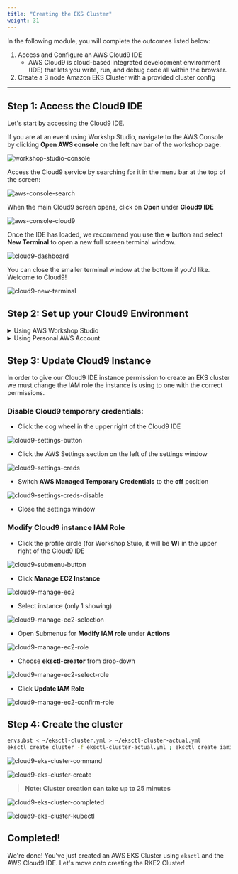 ```yaml
---
title: "Creating the EKS Cluster"
weight: 31
---
```


In the following module, you will complete the outcomes listed below:

1. Access and Configure an AWS Cloud9 IDE
   * AWS Cloud9 is cloud-based integrated development environment (IDE) that lets you write, run, and debug code all within the browser.
2. Create a 3 node Amazon EKS Cluster with a provided cluster config

---


## Step 1: Access the Cloud9 IDE

Let's start by accessing the Cloud9 IDE.

If you are at an event using Workshp Studio, navigate to the AWS Console by clicking **Open AWS console** on the left 
nav bar of the workshop page.

![workshop-studio-console](/static/images/content/cloud9/access-console.png)

Access the Cloud9 service by searching for it in the menu bar at the top of the screen:

![aws-console-search](/static/images/content/cloud9/search.png)

When the main Cloud9 screen opens, click on **Open** under **Cloud9 IDE**

![aws-console-cloud9](/static/images/content/cloud9/open.png)

Once the IDE has loaded, we recommend you use the **+** button and select **New Terminal** to open a new full screen terminal window.

![cloud9-dashboard](/static/images/content/cloud9/terminal-open.png)

You can close the smaller terminal window at the bottom if you'd like. Welcome to Cloud9!

![cloud9-new-terminal](/static/images/content/cloud9/terminal.png)

## Step 2: Set up your Cloud9 Environment

<details>
<summary>Using AWS Workshop Studio</summary>

::::expand{header="Using AWS Workshop Studio"}
### Download the env-setup.sh file:

The setup script will install (or update) a few tools and set environment variables in the Cloud9 IDE.

* Run **curl** command in the Cloud9 terminal:

```bash
cd
curl ':assetUrl{path="/resources/env-setup.sh" source=s3}' --output /tmp/setup.sh
```

![cloud9-setupScript-download](/static/images/content/cloud9/setupScript-download.png)

### Run the setup script

* Run **env-setup.sh**:
    
```bash
cd
. /tmp/setup.sh
```

![cloud9-setupScript-start](/static/images/content/cloud9/startSetup-script.png)


### Download the cluster config:

The cluster config file defines the EKS cluster settings and permissions for the cluster.

* Run the **curl** command in the Cloud9 terminal):

```bash
curl ':assetUrl{path="/resources/eksctl-cluster.yml" source=s3}' --output ~/eksctl-cluster.yml
```

![cloud9-eks-config-download](/static/images/content/cloud9/eks-conf-download.png)
::::
</details>

<details>
<summary>Using Personal AWS Account</summary>

::::expand{header="Using Personal AWS Account"}
### Upload the required files:

Upload the **env-setup.sh** and **eks-cluster.yml** files that were downloaded in the **Workshop Environment** section of the instructions to the Cloud9 environment

The setup script will install (or update) a few tools and set environment variables in the Cloud9 IDE.

* Upload the required files

You can upload files directly to your Cloud9 environment using drag and drop

   * Click **File** in the top left of the Cloud9 environment
   * Click **Upload Local Files...**

![cloud9-setupScript-download](/static/images/content/cloud9/upload-files.png)

   * Drag and drop the eks-cluster.yml and env-setup.sh files into the **Upload Files** pop-up window
   
![cloud9-setupScript-download](/static/images/content/cloud9/drag-drop.png)

   * Verify File upload

![cloud9-setupScript-download](/static/images/content/cloud9/confirm-upload.png)

Though files upload to the **environment** directory, it's somewhat more straightforward to work in the home directory.

* Run **copy** command in the Cloud9 terminal:

```bash
cd
cp environment/env-setup.sh /tmp/
cp environment/eksctl-cluster.yml .
```

![cloud9-setupScript-download](/static/images/content/cloud9/setupScripts.png)

### Run the setup script

* Run **env-setup.sh**:
    
```bash
cd
. /tmp/env-setup.sh
```

![cloud9-setupScript-start](/static/images/content/cloud9/startSetupPersonal-script.png)
::::
</details>

## Step 3: Update Cloud9 Instance

In order to give our Cloud9 IDE instance permission to create an EKS cluster we
must change the IAM role the instance is using to one with the correct permissions.

### Disable Cloud9 temporary credentials:
* Click the cog wheel in the upper right of the Cloud9 IDE
    
![cloud9-settings-button](/static/images/content/cloud9/cloud9-settings.png)
    
* Click the AWS Settings section on the left of the settings window
    
![cloud9-settings-creds](/static/images/content/cloud9/temp-creds.png)

* Switch **AWS Managed Temporary Credentials** to the **off** position

![cloud9-settings-creds-disable](/static/images/content/cloud9/temp-creds-off.png)

* Close the settings window

### Modify Cloud9 instance IAM Role

* Click the profile circle (for Workshop Stuio, it will be **W**) in the upper right of the Cloud9 IDE

![cloud9-submenu-button](/static/images/content/cloud9/open-submenu.png)

* Click **Manage EC2 Instance**

![cloud9-manage-ec2](/static/images/content/cloud9/manage-ec2.png)

* Select instance (only 1 showing)

![cloud9-manage-ec2-selection](/static/images/content/cloud9/select-instance.png)

* Open Submenus for **Modify IAM role** under **Actions**

![cloud9-manage-ec2-role](/static/images/content/cloud9/modify-role.png)

* Choose **eksctl-creator** from drop-down

![cloud9-manage-ec2-select-role](/static/images/content/cloud9/choose-eksctl-creator.png)

* Click **Update IAM Role**

![cloud9-manage-ec2-confirm-role](/static/images/content/cloud9/update-iam-role.png)

## Step 4: Create the cluster

```bash
envsubst < ~/eksctl-cluster.yml > ~/eksctl-cluster-actual.yml
eksctl create cluster -f eksctl-cluster-actual.yml ; eksctl create iamidentitymapping --cluster $EKS_CLUSTER_NAME --region=$AWS_REGION --arn $rancherUser --group system:masters --username rancher
```

![cloud9-eks-cluster-command](/static/images/content/cloud9/envsub.png)

![cloud9-eks-cluster-create](/static/images/content/cloud9/eksctl-create.png)

> **Note: Cluster creation can take up to 25 minutes**

![cloud9-eks-cluster-completed](/static/images/content/cloud9/completeCluster.png)

![cloud9-eks-cluster-kubectl](/static/images/content/cloud9/coupleKubeCmds.png)


## Completed!

We're done! You've just created an AWS EKS Cluster using `eksctl` and the AWS Cloud9 IDE. Let's move onto creating the RKE2 Cluster!